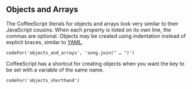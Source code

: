 ## Objects and Arrays

The CoffeeScript literals for objects and arrays look very similar to their JavaScript cousins. When each property is listed on its own line, the commas are optional. Objects may be created using indentation instead of explicit braces, similar to [YAML](http://yaml.org).

```
codeFor('objects_and_arrays', 'song.join(" … ")')
```

CoffeeScript has a shortcut for creating objects when you want the key to be set with a variable of the same name.

```
codeFor('objects_shorthand')
```

